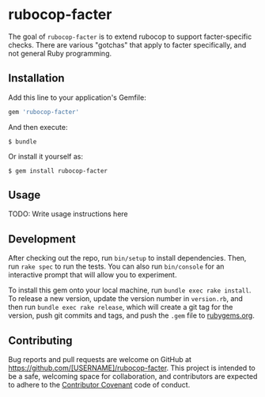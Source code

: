 # rubocop-facter

The goal of `rubocop-facter` is to extend rubocop to support facter-specific checks. 
There are various "gotchas" that apply to facter specifically, and not general Ruby programming.

## Installation

Add this line to your application's Gemfile:

```ruby
gem 'rubocop-facter'
```

And then execute:

    $ bundle

Or install it yourself as:

    $ gem install rubocop-facter

## Usage

TODO: Write usage instructions here

## Development

After checking out the repo, run `bin/setup` to install dependencies. Then, run `rake spec` to run the tests. You can also run `bin/console` for an interactive prompt that will allow you to experiment.

To install this gem onto your local machine, run `bundle exec rake install`. To release a new version, update the version number in `version.rb`, and then run `bundle exec rake release`, which will create a git tag for the version, push git commits and tags, and push the `.gem` file to [rubygems.org](https://rubygems.org).

## Contributing

Bug reports and pull requests are welcome on GitHub at https://github.com/[USERNAME]/rubocop-facter. This project is intended to be a safe, welcoming space for collaboration, and contributors are expected to adhere to the [Contributor Covenant](http://contributor-covenant.org) code of conduct.


